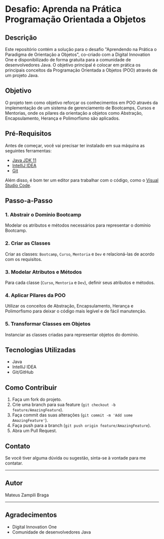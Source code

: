 # Desafio: Aprenda na Prática Programação Orientada a Objetos

## Descrição

Este repositório contém a solução para o desafio "Aprendendo na Prática o Paradigma de Orientação a Objetos", co-criado com a Digital Innovation One e disponibilizado de forma gratuita para a comunidade de desenvolvedores Java. O objetivo principal é colocar em prática os principais conceitos da Programação Orientada a Objetos (POO) através de um projeto Java.

## Objetivo

O projeto tem como objetivo reforçar os conhecimentos em POO através da implementação de um sistema de gerenciamento de Bootcamps, Cursos e Mentorias, onde os pilares da orientação a objetos como Abstração, Encapsulamento, Herança e Polimorfismo são aplicados.

## Pré-Requisitos

Antes de começar, você vai precisar ter instalado em sua máquina as seguintes ferramentas:
- [Java JDK 11](https://www.oracle.com/java/technologies/javase-jdk11-downloads.html)
- [IntelliJ IDEA](https://www.jetbrains.com/idea/download/)
- [Git](https://git-scm.com/)

Além disso, é bom ter um editor para trabalhar com o código, como o [Visual Studio Code](https://code.visualstudio.com/).

## Passo-a-Passo

### 1. Abstrair o Domínio Bootcamp

Modelar os atributos e métodos necessários para representar o domínio Bootcamp.

### 2. Criar as Classes

Criar as classes: `Bootcamp`, `Curso`, `Mentoria` e `Dev` e relacioná-las de acordo com os requisitos.

### 3. Modelar Atributos e Métodos

Para cada classe (`Curso`, `Mentoria` e `Dev`), definir seus atributos e métodos.

### 4. Aplicar Pilares da POO

Utilizar os conceitos de Abstração, Encapsulamento, Herança e Polimorfismo para deixar o código mais legível e de fácil manutenção.

### 5. Transformar Classes em Objetos

Instanciar as classes criadas para representar objetos do domínio.


## Tecnologias Utilizadas

- Java
- IntelliJ IDEA
- Git/GitHub

## Como Contribuir

1. Faça um fork do projeto.
2. Crie uma branch para sua feature (`git checkout -b feature/AmazingFeature`).
3. Faça commit das suas alterações (`git commit -m 'Add some AmazingFeature'`).
4. Faça push para a branch (`git push origin feature/AmazingFeature`).
5. Abra um Pull Request.

## Contato

Se você tiver alguma dúvida ou sugestão, sinta-se à vontade para me contatar.

---

## Autor

Mateus Zampili Braga

---

## Agradecimentos

- Digital Innovation One
- Comunidade de desenvolvedores Java
